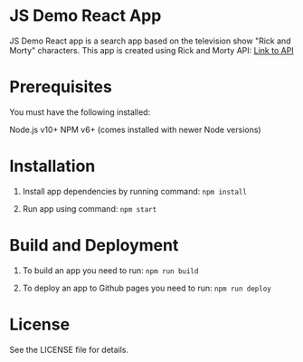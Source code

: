 # JS Demo React App
JS Demo React app is a search app based on the television show "Rick and Morty" characters.
This app is created using Rick and Morty API: [Link to API](https://rickandmortyapi.com/)

# Prerequisites
You must have the following installed:

Node.js v10+
NPM v6+ (comes installed with newer Node versions)

# Installation
1. Install app dependencies by running command:
`npm install`

2. Run app using command:
`npm start`

# Build and Deployment
1. To build an app you need to run:
`npm run build`

2. To deploy an app to Github pages you need to run:
`npm run deploy`

# License
See the LICENSE file for details.
